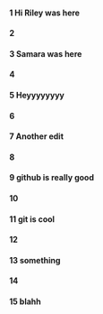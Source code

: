 #### 1 Hi Riley was here
#### 2
#### 3 Samara was here
#### 4
#### 5 Heyyyyyyyy
#### 6
#### 7 Another edit  
#### 8
#### 9 github is really good 
#### 10
#### 11 git is cool
#### 12
#### 13 something
#### 14
#### 15 blahh